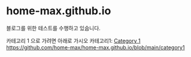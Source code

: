 # home-max.github.io
블로그를 위한 테스트를 수행하고 있숩니다.

카테고리 1 으로 가려면 아래로 가시오
카테고리1: [Category 1](https://github.com/home-max/home-max.github.io/blob/main/category1, "category 1 link")
https://github.com/home-max/home-max.github.io/blob/main/category1
